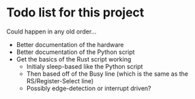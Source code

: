# Todo list for this project

Could happen in any old order...

  * Better documentation of the hardware
  * Better documentation of the Python script
  * Get the basics of the Rust script working
    * Initialy sleep-based like the Python script
    * Then based off of the Busy line (which is the same as the RS/Register-Select line)
    * Possibly edge-detection or interrupt driven?
